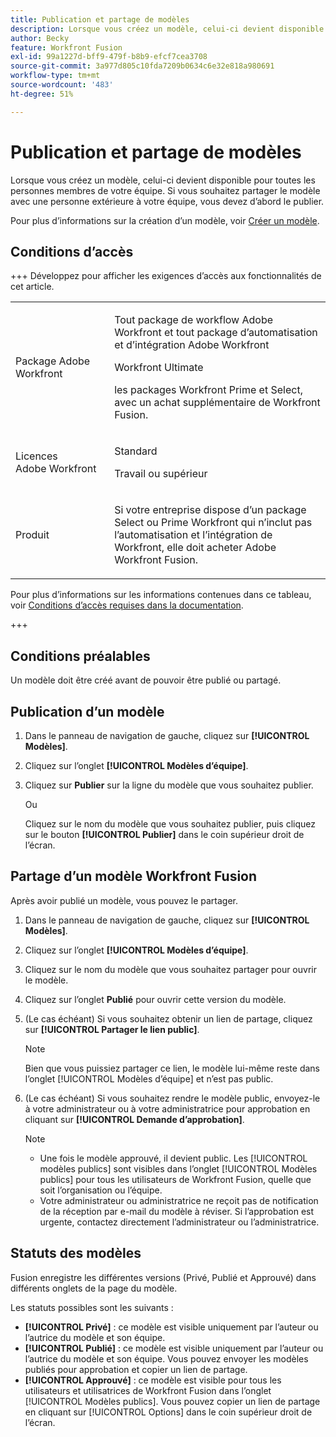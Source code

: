 ```yaml
---
title: Publication et partage de modèles
description: Lorsque vous créez un modèle, celui-ci devient disponible pour toutes les personnes membres de votre équipe. Si vous souhaitez partager le modèle avec une personne extérieure à votre équipe, vous devez d’abord le publier.
author: Becky
feature: Workfront Fusion
exl-id: 99a1227d-bff9-479f-b8b9-efcf7cea3708
source-git-commit: 3a977d805c10fda7209b0634c6e32e818a980691
workflow-type: tm+mt
source-wordcount: '483'
ht-degree: 51%

---
```


# Publication et partage de modèles

Lorsque vous créez un modèle, celui-ci devient disponible pour toutes les personnes membres de votre équipe. Si vous souhaitez partager le modèle avec une personne extérieure à votre équipe, vous devez d’abord le publier.

Pour plus d’informations sur la création d’un modèle, voir [Créer un modèle](/help/workfront-fusion/create-and-manage-templates/create-new-fusion-templates.md).

## Conditions d’accès

+++ Développez pour afficher les exigences d’accès aux fonctionnalités de cet article.

<table style="table-layout:auto">
 <col> 
 <col> 
 <tbody> 
  <tr> 
   <td role="rowheader">Package Adobe Workfront</td> 
   <td> <p>Tout package de workflow Adobe Workfront et tout package d’automatisation et d’intégration Adobe Workfront</p><p>Workfront Ultimate</p><p>les packages Workfront Prime et Select, avec un achat supplémentaire de Workfront Fusion.</p> </td> 
  </tr> 
  <tr data-mc-conditions=""> 
   <td role="rowheader">Licences Adobe Workfront</td> 
   <td> <p>Standard</p><p>Travail ou supérieur</p> </td> 
  </tr> 
  <tr> 
   <td role="rowheader">Produit</td> 
   <td>
   <p>Si votre entreprise dispose d’un package Select ou Prime Workfront qui n’inclut pas l’automatisation et l’intégration de Workfront, elle doit acheter Adobe Workfront Fusion.</li></ul>
   </td> 
  </tr>
 </tbody> 
</table>

Pour plus d’informations sur les informations contenues dans ce tableau, voir [Conditions d’accès requises dans la documentation](/help/workfront-fusion/references/licenses-and-roles/access-level-requirements-in-documentation.md).

+++

## Conditions préalables

Un modèle doit être créé avant de pouvoir être publié ou partagé.

## Publication d’un modèle

1. Dans le panneau de navigation de gauche, cliquez sur **[!UICONTROL Modèles]**.
1. Cliquez sur l’onglet **[!UICONTROL Modèles d’équipe]**.
1. Cliquez sur **Publier** sur la ligne du modèle que vous souhaitez publier.

   Ou


   Cliquez sur le nom du modèle que vous souhaitez publier, puis cliquez sur le bouton **[!UICONTROL Publier]** dans le coin supérieur droit de l’écran.

## Partage d’un modèle Workfront Fusion

Après avoir publié un modèle, vous pouvez le partager.

1. Dans le panneau de navigation de gauche, cliquez sur **[!UICONTROL Modèles]**.
1. Cliquez sur l’onglet **[!UICONTROL Modèles d’équipe]**.
1. Cliquez sur le nom du modèle que vous souhaitez partager pour ouvrir le modèle.
1. Cliquez sur l’onglet **Publié** pour ouvrir cette version du modèle.
1. (Le cas échéant) Si vous souhaitez obtenir un lien de partage, cliquez sur **[!UICONTROL Partager le lien public]**.

   >[!NOTE]
   >
   >Bien que vous puissiez partager ce lien, le modèle lui-même reste dans l’onglet [!UICONTROL Modèles d’équipe] et n’est pas public.

1. (Le cas échéant) Si vous souhaitez rendre le modèle public, envoyez-le à votre administrateur ou à votre administratrice pour approbation en cliquant sur **[!UICONTROL Demande d’approbation]**.

   >[!NOTE]
   >
   >* Une fois le modèle approuvé, il devient public. Les [!UICONTROL modèles publics] sont visibles dans l’onglet [!UICONTROL Modèles publics] pour tous les utilisateurs de Workfront Fusion, quelle que soit l’organisation ou l’équipe.
   >* Votre administrateur ou administratrice ne reçoit pas de notification de la réception par e-mail du modèle à réviser. Si l’approbation est urgente, contactez directement l’administrateur ou l’administratrice.


## Statuts des modèles

Fusion enregistre les différentes versions (Privé, Publié et Approuvé) dans différents onglets de la page du modèle.

Les statuts possibles sont les suivants :

* **[!UICONTROL Privé]** : ce modèle est visible uniquement par l’auteur ou l’autrice du modèle et son équipe.
* **[!UICONTROL Publié]** : ce modèle est visible uniquement par l’auteur ou l’autrice du modèle et son équipe. Vous pouvez envoyer les modèles publiés pour approbation et copier un lien de partage.
* **[!UICONTROL Approuvé]** : ce modèle est visible pour tous les utilisateurs et utilisatrices de Workfront Fusion dans l’onglet [!UICONTROL Modèles publics]. Vous pouvez copier un lien de partage en cliquant sur [!UICONTROL Options] dans le coin supérieur droit de l’écran.

<!--You can also check the status from the [!UICONTROL Team templates] tab. If a template is published, it will have an icon to the right of the template name.

* **Eye icon**: The template is published, it is visible only for the team, and the approval request was not sent.
* **Yellow checkmark icon**: The template is published, it is visible only for the team, and the approval request was sent.
* **Green checkmark icon**: The template is published and public. It is visible for any Workfront Fusion user in the [!UICONTROL Public templates] tab. It is also still visible in the [!UICONTROL Team templates] tab, and the template author or their team member can still edit it.

Templates without icons have [!UICONTROL Private] status. They are not published and are visible only to the team.
-->

